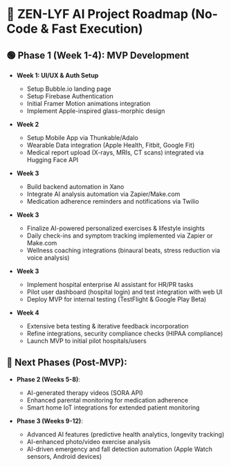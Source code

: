 # 🚀 ZEN-LYF AI Project Roadmap (No-Code & Fast Execution)

## 🟢 Phase 1 (Week 1-4): MVP Development
- **Week 1: UI/UX & Auth Setup**
  - Setup Bubble.io landing page
  - Setup Firebase Authentication
  - Initial Framer Motion animations integration
  - Implement Apple-inspired glass-morphic design
  
- **Week 2**
  - Setup Mobile App via Thunkable/Adalo
  - Wearable Data integration (Apple Health, Fitbit, Google Fit)
  - Medical report upload (X-rays, MRIs, CT scans) integrated via Hugging Face API

- **Week 3**
  - Build backend automation in Xano
  - Integrate AI analysis automation via Zapier/Make.com
  - Medication adherence reminders and notifications via Twilio

- **Week 3**
  - Finalize AI-powered personalized exercises & lifestyle insights
  - Daily check-ins and symptom tracking implemented via Zapier or Make.com
  - Wellness coaching integrations (binaural beats, stress reduction via voice analysis)

- **Week 3**
  - Implement hospital enterprise AI assistant for HR/PR tasks
  - Pilot user dashboard (hospital login) and test integration with web UI
  - Deploy MVP for internal testing (TestFlight & Google Play Beta)

- **Week 4**
  - Extensive beta testing & iterative feedback incorporation
  - Refine integrations, security compliance checks (HIPAA compliance)
  - Launch MVP to initial pilot hospitals/users

## 📅 Next Phases (Post-MVP):
- **Phase 2 (Weeks 5-8)**:
  - AI-generated therapy videos (SORA API)
  - Enhanced parental monitoring for medication adherence
  - Smart home IoT integrations for extended patient monitoring
  
- **Phase 3 (Weeks 9-12)**:
  - Advanced AI features (predictive health analytics, longevity tracking)
  - AI-enhanced photo/video exercise analysis
  - AI-driven emergency and fall detection automation (Apple Watch sensors, Android devices)
